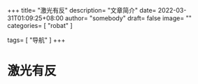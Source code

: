 +++
title= "激光有反"
description= "文章简介"
date= 2022-03-31T01:09:25+08:00
author= "somebody"
draft= false
image= "" 
categories= [
    "robat"
]

tags=  [
    "导航"
]
+++

# 激光有反


